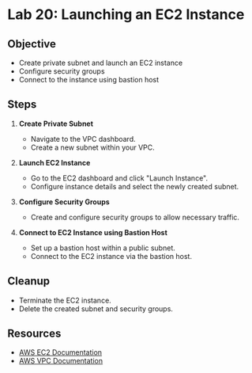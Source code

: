 # Lab 20: Launching an EC2 Instance

## Objective

- Create private subnet and launch an EC2 instance
- Configure security groups
- Connect to the instance using bastion host

## Steps

1. **Create Private Subnet**
   - Navigate to the VPC dashboard.
   - Create a new subnet within your VPC.

2. **Launch EC2 Instance**
   - Go to the EC2 dashboard and click "Launch Instance".
   - Configure instance details and select the newly created subnet.

3. **Configure Security Groups**
   - Create and configure security groups to allow necessary traffic.

4. **Connect to EC2 Instance using Bastion Host**
   - Set up a bastion host within a public subnet.
   - Connect to the EC2 instance via the bastion host.

## Cleanup

- Terminate the EC2 instance.
- Delete the created subnet and security groups.

## Resources

- [AWS EC2 Documentation](https://docs.aws.amazon.com/ec2/index.html)
- [AWS VPC Documentation](https://docs.aws.amazon.com/vpc/index.html)
